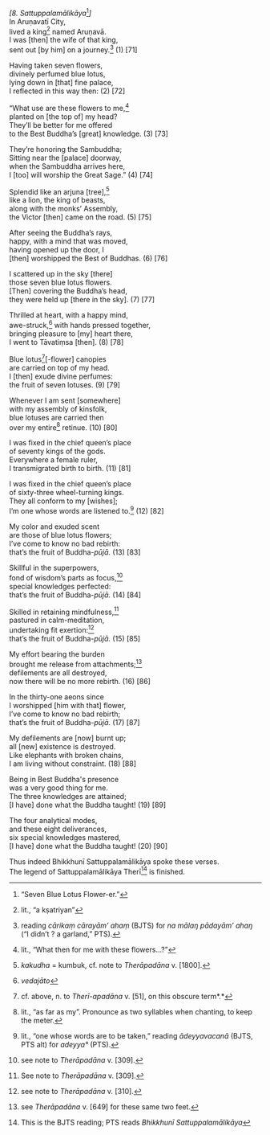 *\[8. Sattuppalamālikāya*[^1]*\]*  
In Aruṇavatī City,  
lived a king[^2] named Aruṇavā.  
I was \[then\] the wife of that king,  
sent out \[by him\] on a journey.[^3] (1) \[71\]

Having taken seven flowers,  
divinely perfumed blue lotus,  
lying down in \[that\] fine palace,  
I reflected in this way then: (2) \[72\]

“What use are these flowers to me,[^4]  
planted on \[the top of\] my head?  
They’ll be better for me offered  
to the Best Buddha’s \[great\] knowledge. (3) \[73\]

They’re honoring the Sambuddha;  
Sitting near the \[palace\] doorway,  
when the Sambuddha arrives here,  
I \[too\] will worship the Great Sage.” (4) \[74\]

Splendid like an arjuna \[tree\],[^5]  
like a lion, the king of beasts,  
along with the monks’ Assembly,  
the Victor \[then\] came on the road. (5) \[75\]

After seeing the Buddha’s rays,  
happy, with a mind that was moved,  
having opened up the door, I  
\[then\] worshipped the Best of Buddhas. (6) \[76\]

I scattered up in the sky \[there\]  
those seven blue lotus flowers.  
\[Then\] covering the Buddha’s head,  
they were held up \[there in the sky\]. (7) \[77\]

Thrilled at heart, with a happy mind,  
awe-struck,[^6] with hands pressed together,  
bringing pleasure to \[my\] heart there,  
I went to Tāvatiṃsa \[then\]. (8) \[78\]

Blue lotus[^7]\[-flower\] canopies  
are carried on top of my head.  
I \[then\] exude divine perfumes:  
the fruit of seven lotuses. (9) \[79\]

Whenever I am sent \[somewhere\]  
with my assembly of kinsfolk,  
blue lotuses are carried then  
over my entire[^8] retinue. (10) \[80\]

I was fixed in the chief queen’s place  
of seventy kings of the gods.  
Everywhere a female ruler,  
I transmigrated birth to birth. (11) \[81\]

I was fixed in the chief queen’s place  
of sixty-three wheel-turning kings.  
They all conform to my \[wishes\];  
I’m one whose words are listened to.[^9] (12) \[82\]

My color and exuded scent  
are those of blue lotus flowers;  
I’ve come to know no bad rebirth:  
that’s the fruit of Buddha-*pūjā.* (13) \[83\]

Skillful in the superpowers,  
fond of wisdom’s parts as focus,[^10]  
special knowledges perfected:  
that’s the fruit of Buddha-*pūjā.* (14) \[84\]

Skilled in retaining mindfulness,[^11]  
pastured in calm-meditation,  
undertaking fit exertion:[^12]  
that’s the fruit of Buddha-*pūjā.* (15) \[85\]

My effort bearing the burden  
brought me release from attachments;[^13]  
defilements are all destroyed,  
now there will be no more rebirth. (16) \[86\]

In the thirty-one aeons since  
I worshipped \[him with that\] flower,  
I’ve come to know no bad rebirth;  
that’s the fruit of Buddha-*pūjā.* (17) \[87\]

My defilements are \[now\] burnt up;  
all \[new\] existence is destroyed.  
Like elephants with broken chains,  
I am living without constraint. (18) \[88\]

Being in Best Buddha's presence  
was a very good thing for me.  
The three knowledges are attained;  
\[I have\] done what the Buddha taught! (19) \[89\]

The four analytical modes,  
and these eight deliverances,  
six special knowledges mastered,  
\[I have\] done what the Buddha taught! (20) \[90\]

Thus indeed Bhikkhunī Sattuppalamālikāya spoke these verses.  
The legend of Sattuppalamālikāya Therī[^14] is finished.  
[^1]: “Seven Blue Lotus Flower-er.”  
[^2]: lit., “a kṣatriyan”  
[^3]: reading *cārikaṃ cārayām’ ahaṃ* (BJTS) for *na mālaŋ pādayām’
    ahaŋ* (“I didn’t ? a garland,” PTS).  
[^4]: lit., “What then for me with these flowers...?”  
[^5]: *kakudha* = kumbuk, cf. note to *Therāpadāna* v. \[1800\].  
[^6]: *vedajāto*  
[^7]: cf. above, n. to *Therī-apadāna* v. \[51\], on this obscure
    term*.*  
[^8]: lit., “as far as my”. Pronounce as two syllables when chanting, to
    keep the meter.  
[^9]: lit., “one whose words are to be taken,” reading *ādeyyavacanā*
    (BJTS, PTS alt) for *adeyya°* (PTS).  
[^10]: see note to *Therāpadāna* v. \[309\].  
[^11]: See note to *Therāpadāna* v. \[309\].  
[^12]: see note to *Therāpadāna* v. \[310\].  
[^13]: see *Therāpadāna* v. \[649\] for these same two feet.  
[^14]: This is the BJTS reading; PTS reads *Bhikkhunī
    Sattuppalamālikāya*
